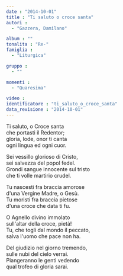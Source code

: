 ```yaml
---
date : "2014-10-01"
title : "Ti saluto o croce santa"
autori : 
  - "Gazzera, Damilano"

album : ""
tonalita : "Re-"
famiglia : 
  - "Liturgica"

gruppo : 
  - ""

momenti : 
  - "Quaresima"

video : 
identificatore : "ti_saluto_o_croce_santa"
data_revisione : "2014-10-01"
---
```

  
  
Ti saluto, o Croce santa  
che portasti il Redentor;  
gloria, lode, onor ti canta  
ogni lingua ed ogni cuor.  
  
  
Sei vessillo glorioso di Cristo,  
sei salvezza del popol fedel.  
Grondi sangue innocente sul tristo  
che ti volle martirio crudel.  
  
  
Tu nascesti fra braccia amorose  
d'una Vergine Madre, o Gesù.  
Tu moristi fra braccia pietose  
d'una croce che data ti fu.  
  
  
O Agnello divino immolato  
sull'altar della croce, pietà!  
Tu, che togli dal mondo il peccato,  
salva l'uomo che pace non ha.  
  
  
Del giudizio nel giorno tremendo,  
sulle nubi del cielo verrai.  
Piangeranno le genti vedendo  
qual trofeo di gloria sarai.  
  

